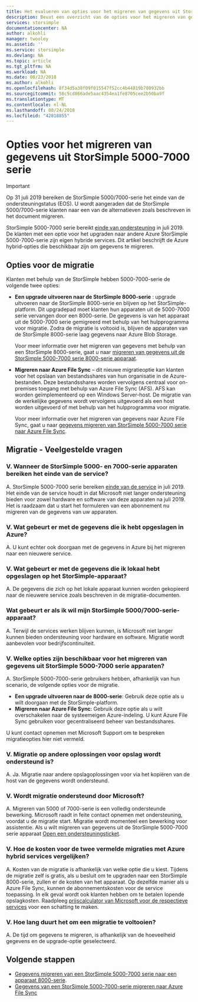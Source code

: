 ```yaml
---
title: Het evalueren van opties voor het migreren van gegevens uit StorSimple 5000-7000 serie | Microsoft Docs
description: Bevat een overzicht van de opties voor het migreren van gegevens uit de StorSimple 5000-7000-serie.
services: storsimple
documentationcenter: NA
author: alkohli
manager: twooley
ms.assetid: ''
ms.service: storsimple
ms.devlang: NA
ms.topic: article
ms.tgt_pltfrm: NA
ms.workload: NA
ms.date: 08/23/2018
ms.author: alkohli
ms.openlocfilehash: 8f34d5a38f09f015547f52cc4b44819b780932bb
ms.sourcegitcommit: 58c5cd866ade5aac4354ea1fe8705cee2b50ba9f
ms.translationtype: MT
ms.contentlocale: nl-NL
ms.lasthandoff: 08/24/2018
ms.locfileid: "42818855"
---
```

# <a name="options-to-migrate-data-from-storsimple-5000-7000-series"></a>Opties voor het migreren van gegevens uit StorSimple 5000-7000 serie 

> [!IMPORTANT]
> Op 31 juli 2019 bereiken de StorSimple 5000/7000-serie het einde van de ondersteuningstatus (EOS). U wordt aangeraden dat de StorSimple 5000/7000-serie klanten naar een van de alternatieven zoals beschreven in het document migreren.

StorSimple 5000-7000 serie bereikt [einde van ondersteuning](https://support.microsoft.com/lifecycle/search?alpha=StorSimple%205000%2F7000%20Series) in juli 2019. De klanten met een optie voor het upgraden naar andere Azure StorSimple 5000-7000-serie zijn eigen hybride services. Dit artikel beschrijft de Azure hybrid-opties die beschikbaar zijn om gegevens te migreren. 

## <a name="migration-options"></a>Opties voor de migratie

Klanten met behulp van de StorSimple hebben 5000-7000-serie de volgende twee opties:

- **Een upgrade uitvoeren naar de StorSimple 8000-serie** : upgrade uitvoeren naar de StorSimple 8000-serie en blijven op het StorSimple-platform.  Dit upgradepad moet klanten hun apparaten uit de 5000-7000 serie vervangen door een 8000-serie. De gegevens is van het apparaat uit de 5000-7000 serie gemigreerd met behulp van het hulpprogramma voor migratie. Zodra de migratie is voltooid is, blijven de apparaten van de StorSimple 8000-serie laag gegevens naar Azure Blob Storage. 

    Voor meer informatie over het migreren van gegevens met behulp van een StorSimple 8000-serie, gaat u naar [migreren van gegevens uit de StorSimple 5000-7000 serie 8000-serie apparaat](storsimple-8000-migrate-from-5000-7000.md).

- **Migreren naar Azure File Sync** – dit nieuwe migratieoptie kan klanten voor het opslaan van bestandsshares van hun organisatie in de Azure-bestanden. Deze bestandsshares worden vervolgens centraal voor on-premises toegang met behulp van Azure File Sync (AFS). AFS kan worden geïmplementeerd op een Windows Server-host. De migratie van de werkelijke gegevens wordt vervolgens uitgevoerd als een host worden uitgevoerd of met behulp van het hulpprogramma voor migratie.

    Voor meer informatie over het migreren van gegevens naar Azure File Sync, gaat u naar [gegevens migreren van StorSimple 5000-7000 serie naar Azure File Sync](https://aka.ms/StorSimpleMigrationAFS).

## <a name="migration---frequently-asked-questions"></a>Migratie - Veelgestelde vragen

### <a name="q-when-do-the-storsimple-5000-and-7000-series-devices-reach-end-of-service"></a>V. Wanneer de StorSimple 5000- en 7000-serie apparaten bereiken het einde van de service? 

A. StorSimple 5000-7000 serie bereiken [einde van de service](https://support.microsoft.com/lifecycle/search?alpha=StorSimple%205000%2F7000%20Series) in juli 2019. Het einde van de service houdt in dat Microsoft niet langer ondersteuning bieden voor zowel hardware en software van deze apparaten na juli 2019. Het is raadzaam dat u start het formuleren van een abonnement nu migreren van de gegevens van uw apparaten.

### <a name="q-what-happens-to-the-data-i-have-stored-in-azure"></a>V. Wat gebeurt er met de gegevens die ik hebt opgeslagen in Azure?  

A. U kunt echter ook doorgaan met de gegevens in Azure bij het migreren naar een nieuwere service. 


### <a name="q--what-happens-to-the-data-i-have-stored-locally-on-my-storsimple-device"></a>V.  Wat gebeurt er met de gegevens die ik lokaal hebt opgeslagen op het StorSimple-apparaat? 

A. De gegevens die zich op het lokale apparaat kunnen worden gekopieerd naar de nieuwere service zoals beschreven in de migratie-documenten.

### <a name="what-happens-if-i-want-to-keep-my-storsimple-50007000-series-appliance"></a>Wat gebeurt er als ik wil mijn StorSimple 5000/7000-serie-apparaat? 

A. Terwijl de services werken blijven kunnen, is Microsoft niet langer kunnen bieden ondersteuning voor hardware en software. Migratie wordt aanbevolen voor bedrijfscontinuïteit.

### <a name="q-what-options-are-available-to-migrate-data-from-storsimple-5000-7000-series-devices"></a>V. Welke opties zijn beschikbaar voor het migreren van gegevens uit StorSimple 5000-7000 serie apparaten? 

A. StorSimple 5000-7000-serie gebruikers hebben, afhankelijk van hun scenario, de volgende opties voor de migratie. 

 - **Een upgrade uitvoeren naar de 8000-serie**: Gebruik deze optie als u wilt doorgaan met de StorSimple-platform. 
 - **Migreren naar Azure File Sync**: Gebruik deze optie als u wilt overschakelen naar de systeemeigen Azure-indeling. U kunt Azure File Sync gebruiken voor gecentraliseerd beheer van bestandsshares. 

U kunt contact opnemen met Microsoft Support om te bespreken migratieopties hier niet vermeld.

### <a name="q-is-migration-to-other-storage-solutions-supported"></a>V. Migratie op andere oplossingen voor opslag wordt ondersteund is?

A. Ja. Migratie naar andere opslagoplossingen voor via het kopiëren van de host van de gegevens wordt ondersteund.

### <a name="q-is-migration-supported-by-microsoft"></a>V. Wordt migratie ondersteund door Microsoft? 

A. Migreren van 5000 of 7000-serie is een volledig ondersteunde bewerking. Microsoft raadt in feite contact opnemen met ondersteuning, voordat u de migratie start. Migratie wordt momenteel een bewerking voor assistentie. Als u wilt migreren van gegevens uit de StorSimple 5000-7000 serie apparaat [Open een ondersteuningsticket](storsimple-8000-contact-microsoft-support.md).

### <a name="q-how-does-the-cost-compare-for-the-two-listed-migrations-to-azure-hybrid-services"></a>V. Hoe de kosten voor de twee vermelde migraties met Azure hybrid services vergelijken? 

A. Kosten van de migratie is afhankelijk van welke optie die u kiest. Tijdens de migratie zelf is gratis, als u besluit om te upgraden naar een StorSimple 8000-serie, zullen er de kosten van het apparaat. Op dezelfde manier als u Azure File Sync, kunnen de abonnementskosten voor de service toepassing. In elk geval wordt ook klanten hebben om te betalen lopende opslagkosten. Raadpleeg [prijscalculator van Microsoft voor de respectieve services](https://azure.microsoft.com/pricing/#product-picker) voor een schatting te maken.  

### <a name="q--how-long-does-it-take-to-complete-a-migration"></a>V.  Hoe lang duurt het om een migratie te voltooien?

A. De tijd om gegevens te migreren, is afhankelijk van de hoeveelheid gegevens en de upgrade-optie geselecteerd. 

## <a name="next-steps"></a>Volgende stappen
 - [Gegevens migreren van een StorSimple 5000-7000 serie naar een apparaat 8000-serie](storsimple-8000-migrate-from-5000-7000.md).
 - [Gegevens van een StorSimple 5000-7000-serie migreren naar Azure File Sync](storsimple-5000-7000-afs-migration.md)
